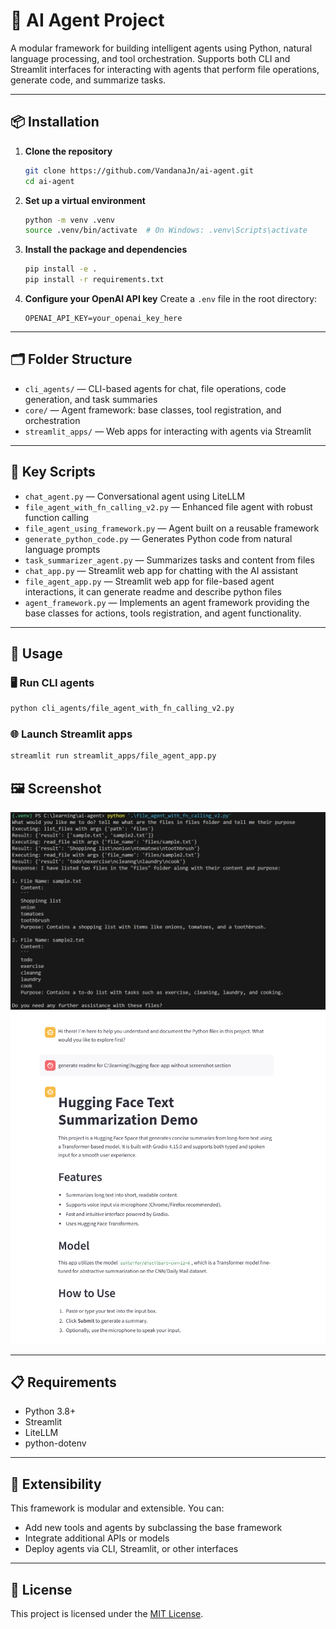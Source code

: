 # 🤖 AI Agent Project

A modular framework for building intelligent agents using Python, natural language processing, and tool orchestration. Supports both CLI and Streamlit interfaces for interacting with agents that perform file operations, generate code, and summarize tasks.

---

## 📦 Installation

1. **Clone the repository**
   ```bash
   git clone https://github.com/VandanaJn/ai-agent.git
   cd ai-agent
   ```

2. **Set up a virtual environment**
   ```bash
   python -m venv .venv
   source .venv/bin/activate  # On Windows: .venv\Scripts\activate
   ```

3. **Install the package and dependencies**
   ```bash
   pip install -e .
   pip install -r requirements.txt
   ```

4. **Configure your OpenAI API key**
   Create a `.env` file in the root directory:
   ```
   OPENAI_API_KEY=your_openai_key_here
   ```

---

## 🗂️ Folder Structure

- `cli_agents/` — CLI-based agents for chat, file operations, code generation, and task summaries  
- `core/` — Agent framework: base classes, tool registration, and orchestration  
- `streamlit_apps/` — Web apps for interacting with agents via Streamlit

---

## 🧠 Key Scripts

- `chat_agent.py` — Conversational agent using LiteLLM  
- `file_agent_with_fn_calling_v2.py` — Enhanced file agent with robust function calling  
- `file_agent_using_framework.py` — Agent built on a reusable framework  
- `generate_python_code.py` — Generates Python code from natural language prompts  
- `task_summarizer_agent.py` — Summarizes tasks and content from files  
- `chat_app.py` — Streamlit web app for chatting with the AI assistant  
- `file_agent_app.py` — Streamlit web app for file-based agent interactions, it can generate readme and describe python files
- `agent_framework.py` — Implements an agent framework providing the base classes for actions, tools registration, and agent functionality.

---

## 🚀 Usage

### 🖥️ Run CLI agents
```bash
python cli_agents/file_agent_with_fn_calling_v2.py
```

### 🌐 Launch Streamlit apps
```bash
streamlit run streamlit_apps/file_agent_app.py
```

## 🖼️ Screenshot

![sample Screenshot](https://github.com/VandanaJn/repo-common/blob/main/file_agent_output.png)
![sample Screenshot](https://github.com/VandanaJn/repo-common/blob/main/file_readme_agent_screenshot.png)



---

## 📋 Requirements

- Python 3.8+
- Streamlit
- LiteLLM
- python-dotenv

---

## 🧩 Extensibility

This framework is modular and extensible. You can:
- Add new tools and agents by subclassing the base framework
- Integrate additional APIs or models
- Deploy agents via CLI, Streamlit, or other interfaces

---

## 📄 License

This project is licensed under the [MIT License](LICENSE).